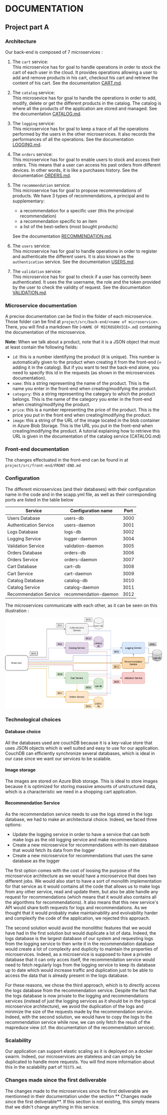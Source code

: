 # DOCUMENTATION

## Project part A

### Architecture

Our back-end is composed of 7 microservices : 

1. The `cart` service: \
    This microservice has for goal to handle operations in order to stock the cart of each user in the cloud. It provides operations allowing a user to add and remove products in his cart, checkout his cart and retrieve the content of his cart. See the documentation [CART.md](./project/src/back-end/cart/CART.md).

1. The `catalog` service: \
    This microsevice has for goal to handle the operations in order to add, modify, delete or get the different products in the catalog. The catalog is where all the products of the application are stored and managed. See the documentation [CATALOG.md](./project/src/back-end/catalog/CATALOG.md).

1. The `logging` service: \
    This microservice has for goal to keep a trace of all the operations performed by the users in the other microservices. It also records the performances of all the operations. See the documentation [LOGGING.md](./project/src/back-end/logging/LOGGING.md).

1. The `orders` service: \
    This microservice has for goal to enable users to stock and access their orders. This means that a user can access his past orders from different devices. In other words, it is like a purchases history. See the documentation [ORDERS.md](./project/src/back-end/orders/ORDERS.md).

1. The `recommendation` service: \
    This microservice has for goal to propose recommendations of products. We have 3 types of recommendations, a principal and to supplementary: 
    - a recommendation for a specific user (this the principal recommendation)
    - a recommendation specific to an item
    - a list of the best-sellers (most bought products) 
    
    See the documentation [RECOMMENDATION.md](./project/src/back-end/recommendation/RECOMMENDATION.md).

1. The `users` service: \
    This microservice has for goal to handle operations in order to register and authenticate the different users. It is also known as the `authentication` service. See the documentation [USERS.md](./project/src/back-end/users/USERS.md).

1. The `validation` service: \
    This microservice has for goal to check if a user has correctly been authenticated. It uses the the username, the role and the token provided by the user to check the validity of request. See the documentation [VALIDATION.md](./project/src/back-end/validation/VALIDATION.md).



### Microservice documentation

A precise documentation can be find in the folder of each microservice. Those folder can be find at `project/src/back-end/<name of microservice>`. There, you will find a markdown file (`<NAME OF MICROSERVICE>.md`) containing the documentation of the microservice.

**Note:** When we talk about a product, note that it is a JSON object that must at least contain the following fields: 
- `id`: this is a number identifying the product (it is unique). This number is automatically given to the product when creating it from the front-end (= adding it in the catalog). But if you want to test the back-end alone, you need to specify this id in the requests (as shown in the microservices documentation).
- `name`: this a string representing the name of the product. This is the name you enter in the front-end when creating/modifying the product.
- `category`: this a string representing the category to which the product belongs. This is the name of the category you enter in the front-end when creating/modifying the product.
- `price`: this is a number representing the price of the product. This is the price you put in the front end when creating/modifying the product.
- `image`: this a string of the URL of the image located in the blob container in Azure Blob Storage. This is the URL you put in the front-end when creating/modifying the product. A tutorial explaining how to retrieve this URL is given in the documentation of the catalog service (CATALOG.md)

### Front-end documentation

The changes effectuated in the front-end can be found in at `project/src/front-end/FRONT-END.md`

### Configuration

The different microservices (and their databases) with their configuration name in the code and in the scapp.yml file, as well as their corresponding ports are listed in the table below

Service | Configuration name | Port
------- | ------- | -------
Users Database | users-db | 3000
Authentication Service | users-daemon | 3001
Logs Database | logs-db | 3002
Logging Service | logger-daemon | 3004
Validation Service | validation-daemon | 3005
Orders Database | orders-db | 3006
Orders Service | orders-daemon | 3007
Cart Database | cart-db | 3008
Cart Service | cart-daemon | 3009
Catalog Database | catalog-db | 3010
Catalog Service | catalog-daemon | 3011
Recommendation Service | recommendation-daemon | 3012

The microservices communicate with each other, as it can be seen on this illustration :

![ArchitectureSchema](img/ArchitectureSchema.png)


### Technological choices

#### Database choice

All the databases used are couchDB because it is a key-value store that uses JSON objects which is well suited and easy to use for our application. 
CouchDB can efficiently synchronize several databases, which is ideal in our case since we want our services to be scalable.

#### Image storage

The images are stored on Azure Blob storage. This is ideal to store images because it is optimized for storing massive amounts of unstructured data, which is a characteristic we need in a shopping cart application.

#### Recommendation Service

As the recommendation service needs to use the logs stored in the logs database, we had to make an architectural choice. Indeed, we faced three options:
- Update the logging service in order to have a service that can both make logs as the old logging service and make recommendations
- Create a new microservice for recommendations with its own database that would fetch its data from the logger
- Create a new microservice for recommendations that uses the same database as the logger

The first option comes with the cost of loosing the purpose of the microservice architecture as we would have a microservice that does two different jobs. We would also start to have a sort of monolith implementation for that service as it would contains all the code that allows us to make logs from any other service, read and update them, but also be able handle any request for recommendations (which means that it would also contains all the algorithms for recommendations). It also means that this new service's API would share both requests for logs and recommendations. 
As we thought that it would probably make maintainability and evolvability harder and complexify the code of the application, we rejected this approach.

The second solution would avoid the monolithic features that we would have had in the first solution but would duplicate a lot of data. Indeed, the logs database is the largest database of our system and requesting logs from the logging service to then write it in the recommendation database would create a lot of complexity and duplicity to maintain the properties of microservices. Indeed, as a microservice is supposed to have a private database that it can only acces itself, the recommendation service would need to fetch regularly logs from the logging service to keep its database up to date which would increase traffic and duplication just to be able to access the data that is already present in the logs database.

For these reasons, we chose the third approach, which is to directly access the logs database from the recommendation service. Despite the fact that the logs database is now private to the logging and recommendations services (instead of just the logging services as it should be in the typical microservice architecture), we avoid the duplication of the logs and minimize the size of the requests made by the recommendation service. Indeed, with the second solution, we would have to copy the logs to the recommendation service while now, we can only fetch the result of the mapreduce view (cf. the documentation of the recommendation service).

### Scalability

Our application can support elastic scaling as it is deployed on a docker swarm. Indeed, our microservices are stateless and can simply be duplicated to handle more requests. You will find more information about this in the scalability part of `TESTS.md`.

### Changes made since the first deliverable
The changes made to the microservices since the first deliverable are mentionned in their documentation under the section ** Changes made since the first deliverable**.
If this section is not existing, this simply means that we didn't change anything in this service.